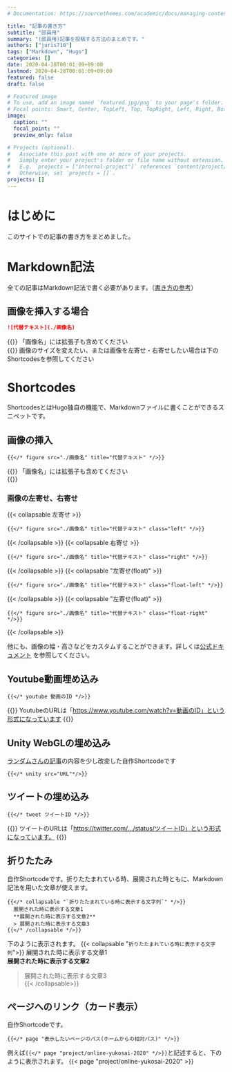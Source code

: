 ```yaml
---
# Documentation: https://sourcethemes.com/academic/docs/managing-content/

title: "記事の書き方"
subtitle: "部員用"
summary: "(部員用)記事を投稿する方法のまとめです。"
authors: ["juris710"]
tags: ["Markdown", "Hugo"]
categories: []
date: 2020-04-28T00:01:09+09:00
lastmod: 2020-04-28T00:01:09+09:00
featured: false
draft: false

# Featured image
# To use, add an image named `featured.jpg/png` to your page's folder.
# Focal points: Smart, Center, TopLeft, Top, TopRight, Left, Right, BottomLeft, Bottom, BottomRight.
image:
  caption: ""
  focal_point: ""
  preview_only: false

# Projects (optional).
#   Associate this post with one or more of your projects.
#   Simply enter your project's folder or file name without extension.
#   E.g. `projects = ["internal-project"]` references `content/project/deep-learning/index.md`.
#   Otherwise, set `projects = []`.
projects: []
---
```

# はじめに
このサイトでの記事の書き方をまとめました。

# Markdown記法
全ての記事はMarkdown記法で書く必要があります。（[書き方の参考](https://qiita.com/kamorits/items/6f342da395ad57468ae3)）

## 画像を挿入する場合
```md
![代替テキスト](./画像名)
``` 
{{<alert note>}}
「画像名」には拡張子も含めてください  
{{</alert>}}
画像のサイズを変えたい、または画像を左寄せ・右寄せしたい場合は下のShortcodesを参照してください

# Shortcodes
ShortcodesとはHugo独自の機能で、Markdownファイルに書くことができるスニペットです。  
## 画像の挿入
```
{{</* figure src="./画像名" title="代替テキスト" */>}}
```
{{<alert note>}}
「画像名」には拡張子も含めてください  
{{</alert>}}
### 画像の左寄せ、右寄せ
{{< collapsable 左寄せ >}}
```
{{</* figure src="./画像名" title="代替テキスト" class="left" */>}}
```
{{< /collapsable >}}
{{< collapsable 右寄せ >}}
```
{{</* figure src="./画像名" title="代替テキスト" class="right" */>}}
```
{{< /collapsable >}}
{{< collapsable "左寄せ(float)" >}}
```
{{</* figure src="./画像名" title="代替テキスト" class="float-left" */>}}
```
{{< /collapsable >}}
{{< collapsable "左寄せ(float)" >}}
```
{{</* figure src="./画像名" title="代替テキスト" class="float-right" */>}}
```
{{< /collapsable >}}



他にも、画像の幅・高さなどをカスタムすることができます。詳しくは[公式ドキュメント](https://gohugo.io/content-management/shortcodes/#figure)  を参照してください。

## Youtube動画埋め込み
```  
{{</* youtube 動画のID */>}}
```  
{{<alert note >}}
YoutubeのURLは「https://www.youtube.com/watch?v=動画のID」という形式になっています
{{</alert>}}

## Unity WebGLの埋め込み
[ランダムさんの記事](https://ch-random.net/post/93/)の内容を少し改変した自作Shortcodeです
```
{{</* unity src="URL"*/>}}
```

## ツイートの埋め込み
```
{{</* tweet ツイートID */>}}
```
{{<alert note >}}
  ツイートのURLは「https://twitter.com/.../status/ツイートID」という形式になっています。
{{</alert>}}  

## 折りたたみ
自作Shortcodeです。折りたたまれている時、展開された時ともに、Markdown記法を用いた文章が使えます。
```
{{</* collapsable "`折りたたまれている時に表示する文字列`" */>}}
  展開された時に表示する文章1  
  **展開された時に表示する文章2**  
  > 展開された時に表示する文章3  
{{</* /collapsable */>}}
```
下のように表示されます。
{{< collapsable "`折りたたまれている時に表示する文字列`">}}
  展開された時に表示する文章1  
  **展開された時に表示する文章2**  
  > 展開された時に表示する文章3  
{{< /collapsable>}}

## ページへのリンク（カード表示）
自作Shortcodeです。
```
{{</* page "表示したいページのパス(ホームからの相対パス)" */>}}
```
例えば`{{</* page "project/online-yukosai-2020" */>}}`と記述すると、下のように表示されます。
{{< page "project/online-yukosai-2020" >}}

